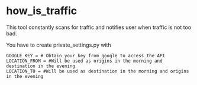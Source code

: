 # how_is_traffic
This tool constantly scans for traffic and notifies user when traffic is not too bad.

You have to create private_settings.py with

    GOOGLE_KEY = # Obtain your key from google to access the API 
    LOCATION_FROM = #Will be used as origins in the morning and destination in the evening 
    LOCATION_TO = #Will be used as destination in the morning and origins in the evening